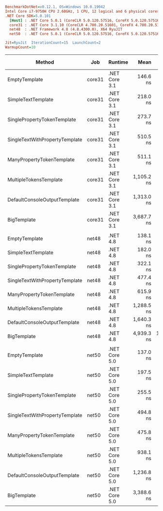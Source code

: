 ``` ini

BenchmarkDotNet=v0.12.1, OS=Windows 10.0.19042
Intel Core i7-9750H CPU 2.60GHz, 1 CPU, 12 logical and 6 physical cores
.NET Core SDK=5.0.101
  [Host] : .NET Core 5.0.1 (CoreCLR 5.0.120.57516, CoreFX 5.0.120.57516), X64 RyuJIT
  core31 : .NET Core 3.1.10 (CoreCLR 4.700.20.51601, CoreFX 4.700.20.51901), X64 RyuJIT
  net48  : .NET Framework 4.8 (4.8.4300.0), X64 RyuJIT
  net50  : .NET Core 5.0.1 (CoreCLR 5.0.120.57516, CoreFX 5.0.120.57516), X64 RyuJIT

Jit=RyuJit  IterationCount=15  LaunchCount=2  
WarmupCount=10  

```
|                         Method |    Job |       Runtime |       Mean |     Error |    StdDev | Ratio | RatioSD |  Gen 0 |  Gen 1 | Gen 2 | Allocated |
|------------------------------- |------- |-------------- |-----------:|----------:|----------:|------:|--------:|-------:|-------:|------:|----------:|
|                  EmptyTemplate | core31 | .NET Core 3.1 |   146.6 ns |   1.41 ns |   2.11 ns |  1.00 |    0.00 | 0.0408 |      - |     - |     256 B |
|             SimpleTextTemplate | core31 | .NET Core 3.1 |   218.0 ns |   1.72 ns |   2.52 ns |  1.49 |    0.03 | 0.0648 |      - |     - |     408 B |
|    SinglePropertyTokenTemplate | core31 | .NET Core 3.1 |   273.7 ns |   3.01 ns |   4.50 ns |  1.87 |    0.03 | 0.0877 |      - |     - |     552 B |
| SingleTextWithPropertyTemplate | core31 | .NET Core 3.1 |   510.5 ns |   6.42 ns |   9.61 ns |  3.48 |    0.08 | 0.1478 |      - |     - |     928 B |
|      ManyPropertyTokenTemplate | core31 | .NET Core 3.1 |   511.1 ns |   7.19 ns |  10.77 ns |  3.49 |    0.10 | 0.1650 |      - |     - |    1040 B |
|         MultipleTokensTemplate | core31 | .NET Core 3.1 | 1,105.2 ns |  67.35 ns | 100.80 ns |  7.54 |    0.72 | 0.2823 | 0.0019 |     - |    1776 B |
|   DefaultConsoleOutputTemplate | core31 | .NET Core 3.1 | 1,313.0 ns |  11.25 ns |  16.84 ns |  8.96 |    0.17 | 0.3567 | 0.0019 |     - |    2240 B |
|                    BigTemplate | core31 | .NET Core 3.1 | 3,687.7 ns |  32.68 ns |  48.92 ns | 25.15 |    0.42 | 0.9918 | 0.0229 |     - |    6264 B |
|                                |        |               |            |           |           |       |         |        |        |       |           |
|                  EmptyTemplate |  net48 |      .NET 4.8 |   138.1 ns |   6.51 ns |   9.75 ns |  1.00 |    0.00 | 0.0458 |      - |     - |     289 B |
|             SimpleTextTemplate |  net48 |      .NET 4.8 |   182.0 ns |   1.55 ns |   2.22 ns |  1.32 |    0.10 | 0.0713 |      - |     - |     449 B |
|    SinglePropertyTokenTemplate |  net48 |      .NET 4.8 |   322.1 ns |  11.27 ns |  16.88 ns |  2.34 |    0.06 | 0.0901 |      - |     - |     570 B |
| SingleTextWithPropertyTemplate |  net48 |      .NET 4.8 |   477.4 ns |   3.69 ns |   5.40 ns |  3.47 |    0.25 | 0.1497 |      - |     - |     947 B |
|      ManyPropertyTokenTemplate |  net48 |      .NET 4.8 |   615.9 ns |   5.42 ns |   7.94 ns |  4.47 |    0.31 | 0.1707 |      - |     - |    1075 B |
|         MultipleTokensTemplate |  net48 |      .NET 4.8 | 1,288.5 ns |  48.70 ns |  72.89 ns |  9.41 |    1.18 | 0.2918 | 0.0019 |     - |    1845 B |
|   DefaultConsoleOutputTemplate |  net48 |      .NET 4.8 | 1,640.3 ns |   9.25 ns |  13.84 ns | 11.93 |    0.85 | 0.3643 | 0.0019 |     - |    2303 B |
|                    BigTemplate |  net48 |      .NET 4.8 | 4,939.3 ns | 154.40 ns | 231.10 ns | 36.04 |    4.16 | 1.0529 | 0.0229 |     - |    6652 B |
|                                |        |               |            |           |           |       |         |        |        |       |           |
|                  EmptyTemplate |  net50 | .NET Core 5.0 |   137.0 ns |   2.12 ns |   3.17 ns |  1.00 |    0.00 | 0.0408 |      - |     - |     256 B |
|             SimpleTextTemplate |  net50 | .NET Core 5.0 |   197.5 ns |   1.60 ns |   2.40 ns |  1.44 |    0.04 | 0.0648 |      - |     - |     408 B |
|    SinglePropertyTokenTemplate |  net50 | .NET Core 5.0 |   255.5 ns |   3.09 ns |   4.62 ns |  1.87 |    0.05 | 0.0877 |      - |     - |     552 B |
| SingleTextWithPropertyTemplate |  net50 | .NET Core 5.0 |   494.8 ns |   6.58 ns |   9.85 ns |  3.61 |    0.13 | 0.1478 |      - |     - |     928 B |
|      ManyPropertyTokenTemplate |  net50 | .NET Core 5.0 |   475.8 ns |   5.71 ns |   8.54 ns |  3.48 |    0.10 | 0.1650 |      - |     - |    1040 B |
|         MultipleTokensTemplate |  net50 | .NET Core 5.0 |   938.1 ns |  10.10 ns |  15.12 ns |  6.85 |    0.14 | 0.2823 | 0.0019 |     - |    1776 B |
|   DefaultConsoleOutputTemplate |  net50 | .NET Core 5.0 | 1,236.8 ns |  22.65 ns |  33.89 ns |  9.04 |    0.42 | 0.3567 | 0.0019 |     - |    2240 B |
|                    BigTemplate |  net50 | .NET Core 5.0 | 3,388.6 ns |  24.87 ns |  37.22 ns | 24.75 |    0.72 | 0.9956 | 0.0267 |     - |    6264 B |
